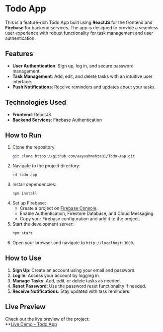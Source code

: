# Todo App

This is a feature-rich Todo App built using **ReactJS** for the frontend and **Firebase** for backend services. The app is designed to provide a seamless user experience with robust functionality for task management and user authentication.

## Features
- **User Authentication**: Sign up, log in, and secure password management.
- **Task Management**: Add, edit, and delete tasks with an intuitive user interface.
- **Push Notifications**: Receive reminders and updates about your tasks.

## Technologies Used
- **Frontend**: ReactJS
- **Backend Services**: Firebase Authentication

## How to Run
1. Clone the repository:
   ```bash
   git clone https://github.com/aayushmehta01/Todo-App.git
   ```
2. Navigate to the project directory:
   ```bash
   cd todo-app
   ```
3. Install dependencies:
   ```bash
   npm install
   ```
4. Set up Firebase:
   - Create a project on [Firebase Console](https://console.firebase.google.com/).
   - Enable Authentication, Firestore Database, and Cloud Messaging.
   - Copy your Firebase configuration and add it to the project.
5. Start the development server:
   ```bash
   npm start
   ```
6. Open your browser and navigate to `http://localhost:3000`.

## How to Use
1. **Sign Up**: Create an account using your email and password.
2. **Log In**: Access your account by logging in.
3. **Manage Tasks**: Add, edit, or delete tasks as needed.
4. **Reset Password**: Use the password reset functionality if needed.
5. **Receive Notifications**: Stay updated with task reminders.

## Live Preview
Check out the live preview of the project:  
**[Live Demo - Todo App](https://todo-app-indol-eight-83.vercel.app/)
